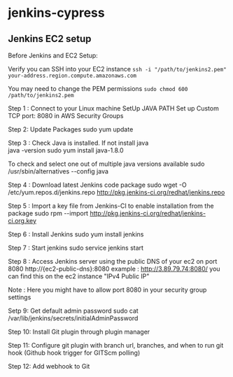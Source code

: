 # jenkins-cypress

## Jenkins EC2 setup

Before Jenkins and EC2 Setup:

Verify you can SSH into your EC2 instance
`ssh -i "/path/to/jenkins2.pem" your-address.region.compute.amazonaws.com`

You may need to change the PEM permissions
`sudo chmod 600 /path/to/jenkins2.pem`

Step 1 : Connect to your Linux machine
SetUp JAVA PATH
Set up Custom TCP port: 8080 in AWS Security Groups

Step 2: Update Packages
sudo yum update

Step 3 : Check Java is installed. If not install java  
 java -version
sudo yum install java-1.8.0

To check and select one out of multiple java versions available
sudo /usr/sbin/alternatives --config java

Step 4 : Download latest Jenkins code package
sudo wget -O /etc/yum.repos.d/jenkins.repo http://pkg.jenkins-ci.org/redhat/jenkins.repo

Step 5 : Import a key file from Jenkins-CI to enable installation from the package
sudo rpm --import http://pkg.jenkins-ci.org/redhat/jenkins-ci.org.key

Step 6 : Install Jenkins
sudo yum install jenkins

Step 7 : Start jenkins
sudo service jenkins start

Step 8 : Access Jenkins server using the public DNS of your ec2 on port 8080
http://{ec2-public-dns}:8080
example : http://3.89.79.74:8080/
you can find this on the ec2 instance "IPv4 Public IP"

Note : Here you might have to allow port 8080 in your security group settings

Setp 9: Get default admin password
sudo cat /var/lib/jenkins/secrets/initialAdminPassword

Step 10: Install Git plugin through plugin manager

Step 11: Configure git plugin with branch url, branches, and when to run git hook (Github hook trigger for GITScm polling)

Step 12: Add webhook to Git
